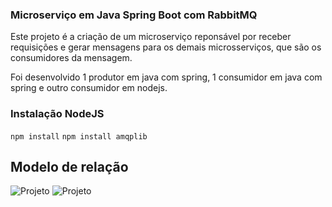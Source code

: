 ### Microserviço em Java Spring Boot com RabbitMQ

Este projeto é a criação de um microserviço reponsável por receber requisições e gerar mensagens
para os demais microsserviços, que são os consumidores da mensagem.

Foi desenvolvido 1 produtor em java com spring, 1 consumidor em java com spring e outro consumidor em nodejs.

### Instalação NodeJS

```npm install```
```npm install amqplib```

## Modelo de relação

![Projeto](https://i.ibb.co/VMJbYLm/modelo.png)
![Projeto](https://i.ibb.co/dQQtjd0/filas-rabbitmq.jpg)
